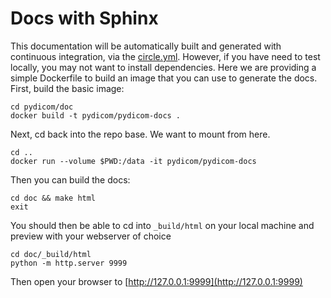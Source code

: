 # Docs with Sphinx

This documentation will be automatically built and generated with continuous integration, via the [circle.yml](../circle.yml). However, if you have need to test locally, you may not want to install dependencies. Here we are providing a simple Dockerfile to build an image that you can use to generate the docs. First, build the basic image:

```
cd pydicom/doc
docker build -t pydicom/pydicom-docs .
```

Next, cd back into the repo base. We want to mount from here.

```
cd ..
docker run --volume $PWD:/data -it pydicom/pydicom-docs
```

Then you can build the docs:

```
cd doc && make html
exit
```

You should then be able to cd into `_build/html` on your local machine and preview with your webserver of choice

```
cd doc/_build/html
python -m http.server 9999
```

Then open your browser to [http://127.0.0.1:9999](http://127.0.0.1:9999)
